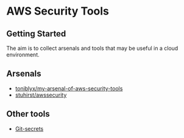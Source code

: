 # AWS Security Tools

## Getting Started

The aim is to collect arsenals and tools that may be useful in a cloud environment.

## Arsenals
 
* [toniblyx/my-arsenal-of-aws-security-tools](https://github.com/toniblyx/my-arsenal-of-aws-security-tools)
* [stuhirst/awssecurity](https://github.com/stuhirst/awssecurity/blob/master/arsenal.md)

## Other tools

* [Git-secrets](https://github.com/awslabs/git-secrets)
